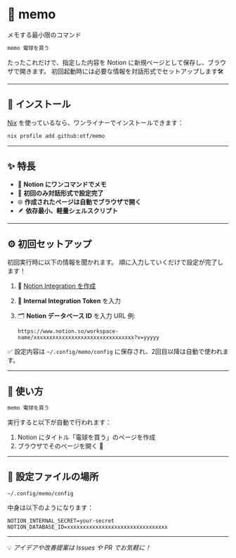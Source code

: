 # 📝 memo

メモする最小限のコマンド

```bash
memo 電球を買う
```

たったこれだけで、指定した内容を Notion
に新規ページとして保存し、ブラウザで開きます。
初回起動時には必要な情報を対話形式でセットアップします🛠️

---

## 🚀 インストール

[Nix](https://nixos.org/) を使っているなら、ワンライナーでインストールできます：

```bash
nix profile add github:otf/memo
```

---

## ✨ 特長

- 🧠 **Notion にワンコマンドでメモ**
- 💬 **初回のみ対話形式で設定完了**
- 🌐 **作成されたページは自動でブラウザで開く**
- 🪶 **依存最小、軽量シェルスクリプト**

---

## ⚙️ 初回セットアップ

初回実行時に以下の情報を聞かれます。 順に入力していくだけで設定が完了します！

1. 🔗
   [Notion Integration を作成](https://www.notion.so/profile/integrations/form/new-integration)
2. 🔑 **Internal Integration Token** を入力
3. 🗂️ **Notion データベース ID** を入力 URL 例:

   ```
   https://www.notion.so/workspace-name/xxxxxxxxxxxxxxxxxxxxxxxxxxxxxxxx?v=yyyyy
   ```

✅ 設定内容は `~/.config/memo/config` に保存され、2回目以降は自動で使われます。

---

## 🧪 使い方

```bash
memo 電球を買う
```

実行すると以下が自動で行われます：

1. Notion にタイトル「電球を買う」のページを作成
2. ブラウザでそのページを開く 🧭

---

## 📁 設定ファイルの場所

```
~/.config/memo/config
```

中身は以下のようになります：

```dotenv
NOTION_INTERNAL_SECRET=your-secret
NOTION_DATABASE_ID=xxxxxxxxxxxxxxxxxxxxxxxxxxxxxxxx
```

---

💡 _アイデアや改善提案は Issues や PR でお気軽に！_

```
```

